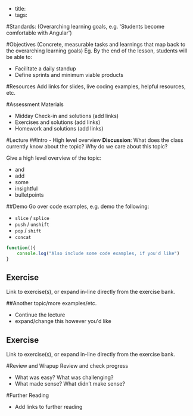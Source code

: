 - title: 
- tags: 

#Standards:
(Overarching learning goals, e.g. 'Students become comfortable with Angular')

#Objectives
(Concrete, measurable tasks and learnings that map back to the overarching learning goals)
Eg. By the end of the lesson, students will be able to:
* Facilitate a daily standup
* Define sprints and minimum viable products

#Resources
Add links for slides, live coding examples, helpful resources, etc.

#Assessment Materials
- Midday Check-in and solutions (add links)
- Exercises and solutions (add links)
- Homework and solutions (add links)

#Lecture
##Intro - High level overview
**Discussion**: What does the class currently know about the topic? Why do we care about this topic? 

Give a high level overview of the topic:
- and
- add
- some
- insightful
- bulletpoints

##Demo
Go over code examples, e.g. demo the following:
- `slice` / `splice`
- `push` / `unshift`
- `pop` / `shift`
- `concat`

```javascript
function(){
    console.log("Also include some code examples, if you'd like")
}
```

## Exercise
Link to exercise(s), or expand in-line directly from the exercise bank.

##Another topic/more examples/etc.
- Continue the lecture
- expand/change this however you'd like

## Exercise
Link to exercise(s), or expand in-line directly from the exercise bank.


#Review and Wrapup
Review and check progress
* What was easy? What was challenging?
* What made sense? What didn’t make sense?

#Further Reading
* Add links to further reading


